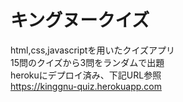 # キングヌークイズ
html,css,javascriptを用いたクイズアプリ<br>
15問のクイズから3問をランダムで出題<br>
herokuにデプロイ済み、下記URL参照<br>
https://kinggnu-quiz.herokuapp.com


